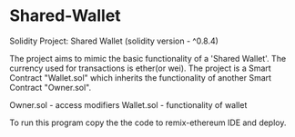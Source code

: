 # Shared-Wallet
Solidity Project: Shared Wallet (solidity version - ^0.8.4)

The project aims to mimic the basic functionality of a 'Shared Wallet'. The currency used for transactions is ether(or wei). The project is a Smart Contract "Wallet.sol" which inherits the functionality of another Smart Contract "Owner.sol".

Owner.sol - access modifiers
Wallet.sol - functionality of wallet

To run this program copy the the code to remix-ethereum IDE and deploy.
